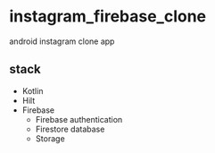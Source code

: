 # instagram_firebase_clone
android instagram clone app


## stack
- Kotlin
- Hilt
- Firebase
  - Firebase authentication
  - Firestore database
  - Storage